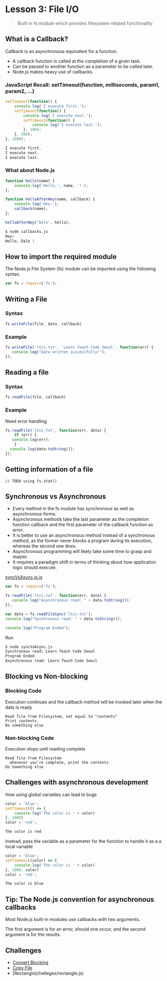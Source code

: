 # Lesson 3: File I/O

> Built-in fs module which provides filesystem-related functionality

## What is a Callback?

Callback is an asynchronous equivalent for a function. 
- A callback function is called at the completion of a given task.
- Can be passed to another function as a parameter to be called later.
- Node.js makes heavy use of callbacks.

### JavaScript Recall: setTimeout(function, milliseconds, param1, param2, ...)

```js
setTimeout(function() {
	console.log('I execute first.');
	setTimeout(function() {
		console.log('I execute next.');
		setTimeout(function() {
			console.log('I execute last.');
		}, 100);
	}, 500);
}, 1000);
```

```bash
I execute first.
I execute next.
I execute last.
```

### What about Node.js

```js
function hello(name) {
	console.log('Hello,', name, '!');
};

function helloAfterHey(name, callback) {
	console.log('Hey~');
	callback(name);
};

helloAfterHey('Dale', hello);
```

```bash
$ node callbacks.js
Hey~
Hello, Dale !
```

## How to import the required module
The Node.js File System (fs) module can be imported using the following syntax.
```js
var fs = require('fs');
```

## Writing a File

### Syntax
```js
fs.writeFile(file, data, callback)
```

### Example
```js
fs.writeFile('ltcs.txt', 'Learn Teach Code Seoul', function(err) {
   console.log("Data written successfully!");
});
```

## Reading a file

### Syntax
```js
fs.readFile(file, callback)
```

### Example
Need error handling
```js
fs.readFile('ltcs.txt', function(err, data) {
	if (err) {
   console.log(err);
	}
  console.log(data.toString());
});
```

## Getting information of a file

```
// TODO using fs.stat()
```

## Synchronous vs Asynchronous
- Every method in the fs module has synchronous as well as asynchronous forms. 
- Asynchronous methods take the last parameter as the completion function callback and the first parameter of the callback function as error. 
- It is better to use an asynchronous method instead of a synchronous method, as the former never blocks a program during its execution, whereas the second one does.
- Asynchronous programming will likely take some time to grasp and master.
- It requires a paradigm shift in terms of thinking about how application logic should execute.

[syncVsAsync.js.js](syncVsAsync.js.js)
```js
var fs = require('fs');

fs.readFile('ltcs.txt', function(err, data) {
   console.log("Asynchronous read: " + data.toString());
});

var data = fs.readFileSync('ltcs.txt');
console.log("Synchronous read: " + data.toString());

console.log("Program Ended");
```

Run
```bash
$ node syncVsAsync.js
Synchronous read: Learn Teach Code Seoul
Program Ended
Asynchronous read: Learn Teach Code Seoul
```

## Blocking vs Non-blocking

### Blocking Code
Execution continues and the callback method will be invoked later when the data is ready
```
Read file from Filesystem, set equal to "contents"
Print contents
Do something else
```

### Non-blocking Code
Execution stops until reading complets
```
Read file from Filesystem
  whenever you’re complete, print the contents
Do Something else
```

## Challenges with asynchronous development

How using global variables can lead to bugs

```js
color = 'blue';
setTimeout(() => {
	console.log('The color is ' + color)
}, 1000)
color = 'red';
```

```bash
The color is red
```

Instead, pass the variable as a parameter for the function to handle it as a a local variable

```js
color = 'blue';
setTimeout((color) => {
	console.log('The color is ' + color)
}, 1000, color)
color = 'red';
```

```bash
The color is blue
```

## Tip: The Node.js convention for asynchronous callbacks

Most Node.js built-in modules use callbacks with two arguments.

The first argument is for an error, should one occur, and the second argument is for the results.

## Challenges

- [Convert Blocking](challeges/convertBlocking.js)
- [Copy File](challeges/copyFile.js)
- [Rectangle]challeges/rectangle.js)
